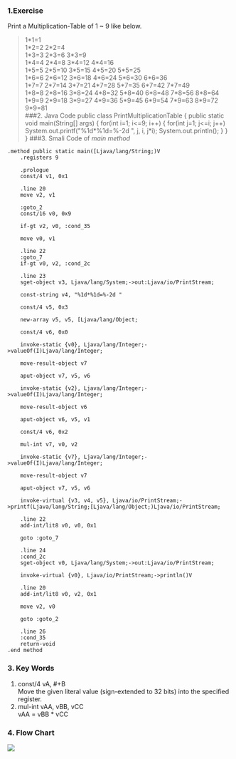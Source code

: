 ### 1.Exercise
Print a Multiplication-Table of 1 ~ 9 like below.
>1\*1=1    
1\*2=2  2\*2=4    
1\*3=3  2\*3=6  3\*3=9    
1\*4=4  2\*4=8  3\*4=12 4\*4=16   
1\*5=5  2\*5=10 3\*5=15 4\*5=20 5\*5=25   
1\*6=6  2\*6=12 3\*6=18 4\*6=24 5\*6=30 6\*6=36   
1\*7=7  2\*7=14 3\*7=21 4\*7=28 5\*7=35 6\*7=42 7\*7=49   
1\*8=8  2\*8=16 3\*8=24 4\*8=32 5\*8=40 6\*8=48 7\*8=56 8\*8=64   
1\*9=9  2\*9=18 3\*9=27 4\*9=36 5\*9=45 6\*9=54 7\*9=63 8\*9=72 9\*9=81   
###2. Java Code
	public class PrintMultiplicationTable
	{
		public static void main(String[] args)
		{
		for(int i=1; i<=9; i++)
		{
			for(int j=1; j<=i; j++)
				System.out.printf("%1d*%1d=%-2d ", j, i, j*i);
			System.out.println();
		}
		}
	}
###3. Smali Code of *main method*

	.method public static main([Ljava/lang/String;)V
		.registers 9

		.prologue
		const/4 v1, 0x1

		.line 20
		move v2, v1

		:goto_2
		const/16 v0, 0x9

		if-gt v2, v0, :cond_35

		move v0, v1

		.line 22
		:goto_7
		if-gt v0, v2, :cond_2c

		.line 23
		sget-object v3, Ljava/lang/System;->out:Ljava/io/PrintStream;

		const-string v4, "%1d*%1d=%-2d "

		const/4 v5, 0x3

		new-array v5, v5, [Ljava/lang/Object;

		const/4 v6, 0x0

		invoke-static {v0}, Ljava/lang/Integer;->valueOf(I)Ljava/lang/Integer;

		move-result-object v7

		aput-object v7, v5, v6

		invoke-static {v2}, Ljava/lang/Integer;->valueOf(I)Ljava/lang/Integer;

		move-result-object v6

		aput-object v6, v5, v1

		const/4 v6, 0x2

		mul-int v7, v0, v2

		invoke-static {v7}, Ljava/lang/Integer;->valueOf(I)Ljava/lang/Integer;

		move-result-object v7

		aput-object v7, v5, v6

		invoke-virtual {v3, v4, v5}, Ljava/io/PrintStream;->printf(Ljava/lang/String;[Ljava/lang/Object;)Ljava/io/PrintStream;

		.line 22
		add-int/lit8 v0, v0, 0x1

		goto :goto_7

		.line 24
		:cond_2c
		sget-object v0, Ljava/lang/System;->out:Ljava/io/PrintStream;

		invoke-virtual {v0}, Ljava/io/PrintStream;->println()V

		.line 20
		add-int/lit8 v0, v2, 0x1

		move v2, v0

		goto :goto_2

		.line 26
		:cond_35
		return-void
	.end method
### 3. Key Words
1. const/4 vA, #+B  
Move the given literal value (sign-extended to 32 bits) into the specified register.
2. mul-int vAA, vBB, vCC  
vAA = vBB * vCC

### 4. Flow Chart
![](file:////media/code/github/reverse/java2smali/Document/sources/s3-3-flowchart.jpg)


